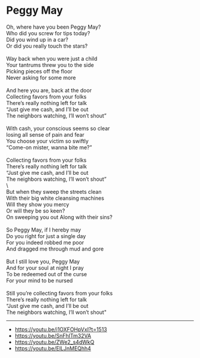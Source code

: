 # Peggy May

Oh, where have you been Peggy May?\
Who did you screw for tips today?\
Did you wind up in a car?\
Or did you really touch the stars?\
\
Way back when you were just a child\
Your tantrums threw you to the side\
Picking pieces off the floor\
Never asking for some more\
\
And here you are, back at the door\
Collecting favors from your folks\
There’s really nothing left for talk\
“Just give me cash, and I’ll be out\
The neighbors watching, I’ll won’t shout”\
\
With cash, your conscious seems so clear\
losing all sense of pain and fear\
You choose your victim so swiftly\
“Come-on mister, wanna bite me?”\
\
Collecting favors from your folks\
There’s really nothing left for talk\
“Just give me cash, and I’ll be out\
The neighbors watching, I’ll won’t shout”\
\        
But when they sweep the streets clean\
With their big white cleansing machines\
Will they show you mercy\
Or will they be so keen?\
On sweeping you out Along with their sins?\
\
So Peggy May, if I hereby may\
Do you right for just a single day\
For you indeed robbed me poor\
And dragged me through mud and gore\
\
But I still love you, Peggy May\
And for your soul at night I pray\
To be redeemed out of the curse\
For your mind to be nursed\
\
Still you’re collecting favors from your folks\
There’s really nothing left for talk\
“Just give me cash, and I’ll be out\
The neighbors watching, I’ll won’t shout"

---
- https://youtu.be/i1OXFOHpVxI?t=1513
- https://youtu.be/SnFhITm32VA
- https://youtu.be/ZWe2_s4dWkQ
- https://youtu.be/ElLJnMEQhh4
